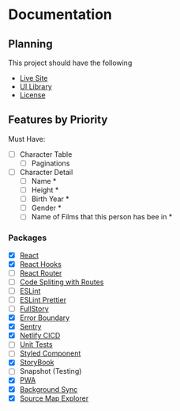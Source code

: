# Documentation

## Planning

This project should have the following
- [Live Site](https://sympli-rjs.netlify.app)
- [UI Library]()
- [License](../LICENSE)

## Features by Priority

Must Have:

- [ ] Character Table
    - [ ] Paginations
- [ ] Character Detail
    - [ ] Name *
    - [ ] Height *
    - [ ] Birth Year *
    - [ ] Gender *
    - [ ] Name of Films that this person has bee in *

### Packages

- [x] [React](http://reactjs.org/)
- [x] [React Hooks](https://reactjs.org/docs/hooks-intro.html)
- [ ] [React Router](https://reactrouter.com/web/guides/quick-start)
- [ ] [Code Spliting with Routes](https://reactjs.org/docs/code-splitting.html#route-based-code-splitting)
- [ ] [ESLint]()
- [ ] [ESLint Prettier]()
- [ ] [FullStory]()
- [x] [Error Boundary](https://reactjs.org/docs/error-boundaries.html)
- [x] [Sentry](https://sentry.io/)
- [x] [Netlify CICD](https://www.netlify.com/)
- [ ] [Unit Tests](https://create-react-app.dev/docs/running-tests/)
- [ ] [Styled Component](https://www.styled-components.com/)
- [x] [StoryBook](https://storybook.js.org/)
- [ ] Snapshot (Testing)
- [x] [PWA](https://create-react-app.dev/docs/making-a-progressive-web-app/)
- [x] [Background Sync](https://developers.google.com/web/tools/workbox/modules/workbox-background-sync)
- [x] [Source Map Explorer](https://www.npmjs.com/package/source-map-explorer)